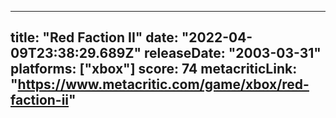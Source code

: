 
---
title: "Red Faction II"
date: "2022-04-09T23:38:29.689Z"
releaseDate: "2003-03-31"
platforms: ["xbox"]
score: 74
metacriticLink: "https://www.metacritic.com/game/xbox/red-faction-ii"
---
